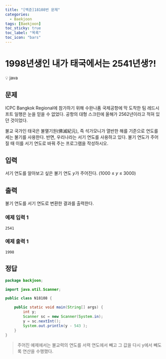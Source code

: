 ```yaml
---
title: "[백준]18108번 문제"
categories:
  - Baekjoon
tags: [Baekjoon]
toc_sticky: true
toc_label: "목록"
toc_icon: "bars"
---
```



# 1998년생인 내가 태국에서는 2541년생?!


<aside>
💡 java
</aside>


## 문제

ICPC Bangkok Regional에 참가하기 위해 수완나품 국제공항에 막 도착한 팀 레드시프트 일행은 눈을 믿을 수 없었다. 공항의 대형 스크린에 올해가 2562년이라고 적혀 있던 것이었다.

불교 국가인 태국은 불멸기원(佛滅紀元), 즉 석가모니가 열반한 해를 기준으로 연도를 세는 불기를 사용한다. 반면, 우리나라는 서기 연도를 사용하고 있다. 불기 연도가 주어질 때 이를 서기 연도로 바꿔 주는 프로그램을 작성하시오.

## 입력

서기 연도를 알아보고 싶은 불기 연도 *y*가 주어진다. (1000 ≤ *y* ≤ 3000)

## 출력

불기 연도를 서기 연도로 변환한 결과를 출력한다.

### 예제 입력 1

```
2541

```

### 예제 출력 1

```
1998
```

## 정답

```java
package backjoon;

import java.util.Scanner;

public class N18108 {

	public static void main(String[] args) {
		int y;
		Scanner sc = new Scanner(System.in);
		y = sc.nextInt();
		System.out.println(y - 543 );
	}
}
```

> 주어진 예제에서는 불교력의 연도를 서력 연도에서 빼고 그 값을 다시 y에서 빼도록 연산을 수행했다.
